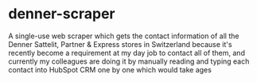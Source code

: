 # denner-scraper
A single-use web scraper which gets the contact information of all the Denner Sattelit, Partner &amp; Express stores in Switzerland because it's recently become a requirement at my day job to contact all of them, and currently my colleagues are doing it by manually reading and typing each contact into HubSpot CRM one by one which would take ages
